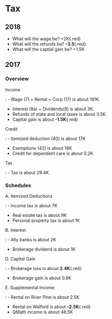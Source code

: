 # Tax

## 2018

- What will the wage be? +2K{.red}
- What will the refunds be? **-3.5**{.red}
- What will the captial gain be? +1.5K

## 2017

### Overview

Income

: - Wage (7) + Rental + Corp (17)  is about 181K. 
  - Interest (8a) + Dividends(9) is about 3K.
  - Refunds of state and local taxes is about 3.5K.
  - Capital gain is about **-1.5K**{.red}

Credit

: - Itemized deduction (40) is about 17K
  - Exemptions (42) is about 16K 
  - Credit for dependent care is about 0.2K

Tax

: - Tax is about 29.4K

### Schedules

A. Itemized Deductions

: - Income tax is about 7K
  - Real estate tax is about 9K
  - Personal property tax is about 1K

B. Interest

: - Ally banks is about 2K
  - Brokerage dividend is about 1K

D. Capital Gain

: - Brokerage loss is about **2.4K**{.red}
  - Brokerage gain is about 0.8K

E. Supplemental Income

: - Rental on River Pine is about 2.5K
  - Rental on Walford is about **-2.5K**{.red}
  - QMath income is about 48.5K